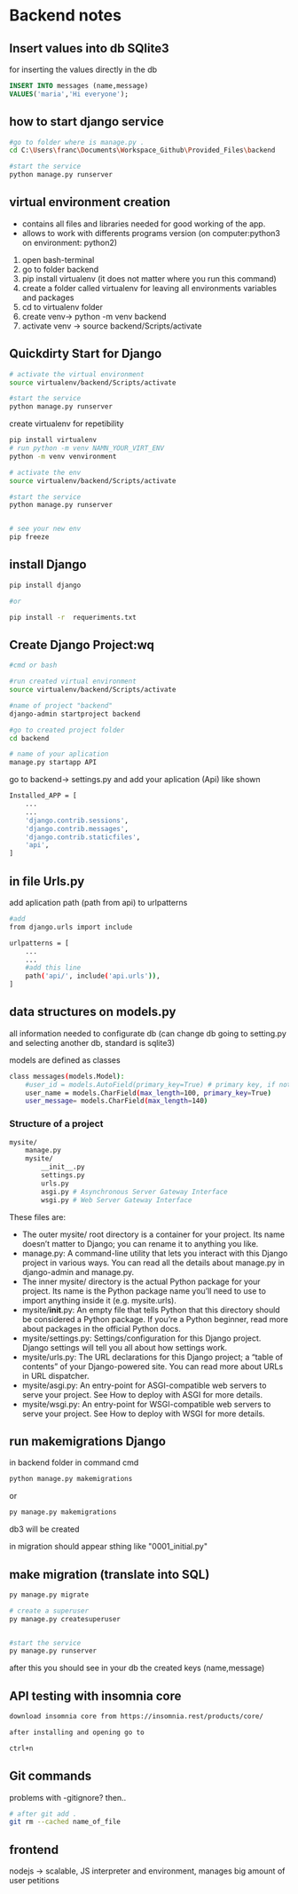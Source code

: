 # Backend notes

## Insert values into db SQlite3

for inserting the values directly in the db

```SQL
INSERT INTO messages (name,message)
VALUES('maria','Hi everyone');
```

## how to start  django service

``` bash
#go to folder where is manage.py .
cd C:\Users\franc\Documents\Workspace_Github\Provided_Files\backend

#start the service
python manage.py runserver  

```

## virtual environment creation

- contains all files and libraries needed for good working of the app.
- allows to work with differents programs version (on computer:python3 on environment: python2)

1. open bash-terminal
2. go to folder backend
3. pip install virtualenv (it does not matter where you run this command)
4. create a folder called virtualenv for leaving all environments variables and packages
5. cd to virtualenv folder
6. create venv-> python -m venv backend
7. activate venv ->  source backend/Scripts/activate

## Quickdirty Start for Django

```bash
# activate the virtual environment
source virtualenv/backend/Scripts/activate

#start the service
python manage.py runserver  

```

create virtualenv for repetibility

```bash
pip install virtualenv
# run python -m venv NAMN_YOUR_VIRT_ENV
python -m venv venvironment

# activate the env
source virtualenv/backend/Scripts/activate

#start the service
python manage.py runserver  


# see your new env
pip freeze
```

## install Django

```bash
pip install django

#or

pip install -r  requeriments.txt
```

## Create Django Project:wq

```bash
#cmd or bash

#run created virtual environment 
source virtualenv/backend/Scripts/activate

#name of project "backend"
django-admin startproject backend

#go to created project folder
cd backend

# name of your aplication
manage.py startapp API

```

go to backend-> settings.py and add your aplication (Api) like shown

```bash
Installed_APP = [
    ...
    ...
    'django.contrib.sessions',
    'django.contrib.messages',
    'django.contrib.staticfiles',
    'api',        
]
```

## in file Urls.py

add aplication path (path from api) to urlpatterns

```bash
#add
from django.urls import include

urlpatterns = [
    ...
    ...
    #add this line
    path('api/', include('api.urls')),
]
```

## data structures on models.py

all information needed to configurate db (can change db going to setting.py and selecting another db, standard is sqlite3)

models are defined as classes

```bash
class messages(models.Model):
    #user_id = models.AutoField(primary_key=True) # primary key, if not django creates it anyway
    user_name = models.CharField(max_length=100, primary_key=True)
    user_message= models.CharField(max_length=140)
```

### Structure of a project

```bash
mysite/
    manage.py
    mysite/
        __init__.py
        settings.py
        urls.py
        asgi.py # Asynchronous Server Gateway Interface
        wsgi.py # Web Server Gateway Interface
```

These files are:

- The outer mysite/ root directory is a container for your project. Its name doesn’t matter to Django; you can rename it to anything you like.
- manage.py: A command-line utility that lets you interact with this Django project in various ways. You can read all the details about manage.py in django-admin and manage.py.
- The inner mysite/ directory is the actual Python package for your project. Its name is the Python package name you’ll need to use to import anything inside it (e.g. mysite.urls).
- mysite/**init**.py: An empty file that tells Python that this directory should be considered a Python package. If you’re a Python beginner, read more about packages in the official Python docs.
- mysite/settings.py: Settings/configuration for this Django project. Django settings will tell you all about how settings work.
- mysite/urls.py: The URL declarations for this Django project; a “table of contents” of your Django-powered site. You can read more about URLs in URL dispatcher.
- mysite/asgi.py: An entry-point for ASGI-compatible web servers to serve your project. See How to deploy with ASGI for more details.
- mysite/wsgi.py: An entry-point for WSGI-compatible web servers to serve your project. See How to deploy with WSGI for more details.

## run makemigrations Django

in backend folder in command cmd

 ```cmd
python manage.py makemigrations
```

or

```bash
py manage.py makemigrations
```

db3 will be created

in migration should appear sthing like "0001_initial.py"

## make migration (translate into SQL)

```bash
py manage.py migrate

# create a superuser
py manage.py createsuperuser


#start the service
py manage.py runserver  
```

after this you should see in your db the created keys (name,message)

## API testing with insomnia core

``` bash
download insomnia core from https://insomnia.rest/products/core/

after installing and opening go to 

ctrl+n

```

## Git commands

problems with -gitignore? then..

```bash
# after git add .
git rm --cached name_of_file
```

## frontend

nodejs -> scalable, JS interpreter and environment, manages big amount of user petitions
